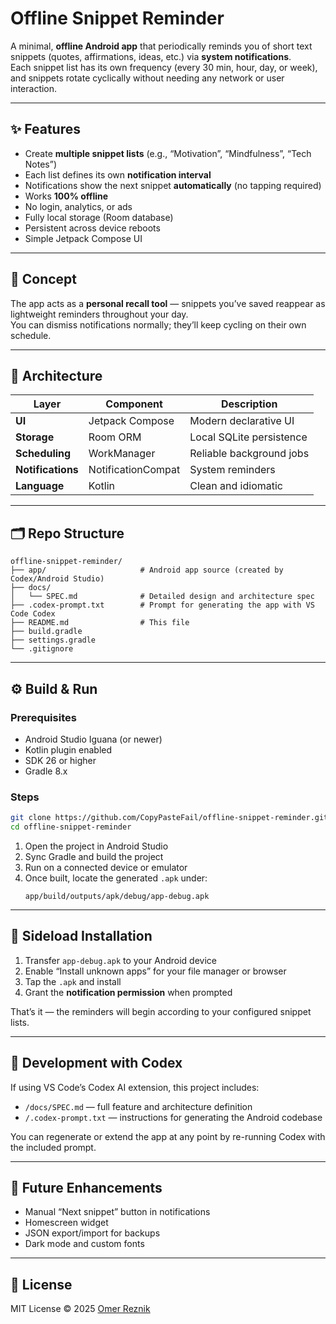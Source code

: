 # Offline Snippet Reminder

A minimal, **offline Android app** that periodically reminds you of short text snippets (quotes, affirmations, ideas, etc.) via **system notifications**.  
Each snippet list has its own frequency (every 30 min, hour, day, or week), and snippets rotate cyclically without needing any network or user interaction.

---

## ✨ Features

- Create **multiple snippet lists** (e.g., “Motivation”, “Mindfulness”, “Tech Notes”)
- Each list defines its own **notification interval**
- Notifications show the next snippet **automatically** (no tapping required)
- Works **100% offline**
- No login, analytics, or ads
- Fully local storage (Room database)
- Persistent across device reboots
- Simple Jetpack Compose UI

---

## 🧠 Concept

The app acts as a **personal recall tool** — snippets you’ve saved reappear as lightweight reminders throughout your day.  
You can dismiss notifications normally; they’ll keep cycling on their own schedule.

---

## 🧱 Architecture

| Layer | Component | Description |
|-------|------------|-------------|
| **UI** | Jetpack Compose | Modern declarative UI |
| **Storage** | Room ORM | Local SQLite persistence |
| **Scheduling** | WorkManager | Reliable background jobs |
| **Notifications** | NotificationCompat | System reminders |
| **Language** | Kotlin | Clean and idiomatic |

---

## 🗂️ Repo Structure

```
offline-snippet-reminder/
├── app/                     # Android app source (created by Codex/Android Studio)
├── docs/
│   └── SPEC.md              # Detailed design and architecture spec
├── .codex-prompt.txt        # Prompt for generating the app with VS Code Codex
├── README.md                # This file
├── build.gradle
├── settings.gradle
└── .gitignore
```

---

## ⚙️ Build & Run

### Prerequisites
- Android Studio Iguana (or newer)
- Kotlin plugin enabled
- SDK 26 or higher
- Gradle 8.x

### Steps
```bash
git clone https://github.com/CopyPasteFail/offline-snippet-reminder.git
cd offline-snippet-reminder
```

1. Open the project in Android Studio  
2. Sync Gradle and build the project  
3. Run on a connected device or emulator  
4. Once built, locate the generated `.apk` under:
   ```
   app/build/outputs/apk/debug/app-debug.apk
   ```

---

## 📱 Sideload Installation

1. Transfer `app-debug.apk` to your Android device  
2. Enable “Install unknown apps” for your file manager or browser  
3. Tap the `.apk` and install  
4. Grant the **notification permission** when prompted  

That’s it — the reminders will begin according to your configured snippet lists.

---

## 🧩 Development with Codex

If using VS Code’s Codex AI extension, this project includes:
- `/docs/SPEC.md` — full feature and architecture definition  
- `/.codex-prompt.txt` — instructions for generating the Android codebase  

You can regenerate or extend the app at any point by re-running Codex with the included prompt.

---

## 🚀 Future Enhancements
- Manual “Next snippet” button in notifications  
- Homescreen widget  
- JSON export/import for backups  
- Dark mode and custom fonts  

---

## 📄 License

MIT License © 2025 [Omer Reznik](https://github.com/CopyPasteFail)
